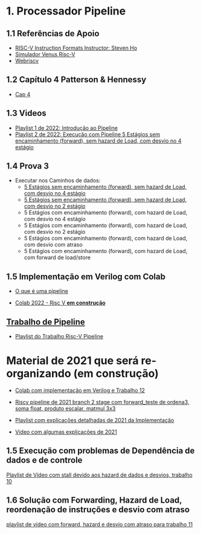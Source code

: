# 1. Processador Pipeline
## 1.1 Referências de Apoio

* [RISC-V Instruction Formats Instructor: Steven Ho](https://inst.eecs.berkeley.edu/~cs61c/resources/su18_lec/Lecture7.pdf)
* [Simulador Venus Risc-V](https://www.kvakil.me/venus/) 
* [Webriscv](https://webriscv.dii.unisi.it/)


## 1.2 Capítulo 4 Patterson & Hennessy

* [Cap 4](https://docs.google.com/presentation/d/1ztqfccs7TybpBk6Xqyg3BRS_BEc2WtihyqBCcf3xrYM/edit?usp=sharing)

## 1.3 Videos
* [Playlist 1 de 2022: Introdução ao Pipeline](https://www.youtube.com/playlist?list=PLcvOyD_LMr6nh7MBj-bq3hAXLJaYl8_Qx)
* [Playlist 2 de 2022: Execução com Pipeline 5 Estágios sem encaminhamento (forward), sem hazard de Load, com desvio no 4 estágio](https://www.youtube.com/playlist?list=PLcvOyD_LMr6kMTtfwxiGEnGkbdRikKBbt)

## 1.4 Prova 3

* Executar nos Caminhos de dados:
   * [5 Estágios sem encaminhamento (forward), sem hazard de Load, com desvio no 4 estágio](https://www.youtube.com/playlist?list=PLcvOyD_LMr6kMTtfwxiGEnGkbdRikKBbt)
   * [5 Estágios sem encaminhamento (forward), sem hazard de Load, com desvio no 2 estágio](https://www.youtube.com/playlist?list=PLcvOyD_LMr6lwLC27VqprRSyNIqiqV5Ml)
   * 5 Estágios com encaminhamento (forward), com hazard de Load, com desvio no 4 estágio
   * 5 Estágios com encaminhamento (forward), com hazard de Load, com desvio no 2 estágio
   * 5 Estágios com encaminhamento (forward), com hazard de Load, com desvio com atraso
   * 5 Estágios com encaminhamento (forward), com hazard de Load, com forward de load/store
 

## 1.5 Implementação em Verilog com Colab
*  [O que é uma pipeline](https://colab.research.google.com/drive/1IiRGHawF7l5R_PfUtNiirdMp6u5YKTVQ?usp=sharing)

* [Colab 2022 - Risc V **em construção**](https://colab.research.google.com/drive/1kg6gkRT1AL5b0oyjJeS2eJgKopQWC3a6?usp=sharing)

## [Trabalho de Pipeline](https://colab.research.google.com/drive/1DH1vJH-RvLof7AEjKyFpFilaC4d0hvLW?usp=sharing)

* [Playlist do Trabalho Risc-V Pipeline](https://www.youtube.com/playlist?list=PLcvOyD_LMr6lKJ-mc9RLyVcAiXBBgU3zO)


# Material de **2021** que será re-organizando (em construção)

* [Colab com implementação em Verilog e Trabalho 12](https://colab.research.google.com/drive/1npTGdSz9p_U8yAka_CSvVE775a-talJf?usp=sharing)

* [Riscv pipeline de 2021 branch 2 stage com forward_teste de ordena3, soma float, produto escalar, matmul 3x3](https://colab.research.google.com/drive/1772rQAbKzk3NLSNou_iHZG6L5c5eCXSn?usp=sharing)
* [Playlist com explicações detalhadas de 2021 da Implementação](https://www.youtube.com/playlist?list=PLcvOyD_LMr6lOBLGCMl3VdmsASATxiB9s)
* [Video com algumas explicações de 2021](https://youtu.be/JXT9LKVEn18)



## 1.5 Execução com problemas de Dependência de dados e de controle

[Playlist de Vídeo com stall devido aos hazard de dados e desvios, trabalho 10](https://www.youtube.com/playlist?list=PLcvOyD_LMr6lOLn3rrDkz79GJ6Fy0Zz1j)

## 1.6 Solução com Forwarding, Hazard de Load, reordenação de instruções e desvio com atraso

[playlist de vídeo com forward, hazard e desvio com atraso para trabalho 11](https://www.youtube.com/playlist?list=PLcvOyD_LMr6mkDGK9GjYM3GQJKYhi97JV)


